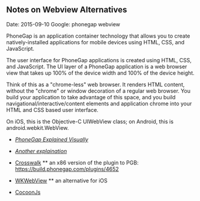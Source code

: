 ## Notes on Webview Alternatives ##
Date: 2015-09-10
Google: phonegap webview

PhoneGap is an application container technology that allows you to create natively-installed applications for mobile devices using HTML, CSS, and JavaScript.

The user interface for PhoneGap applications is created using HTML, CSS, and JavaScript. The UI layer of a PhoneGap application is a web browser view that takes up 100% of the device width and 100% of  the device height.

Think of this as a "chrome-less" web browser.  It renders HTML content, without the "chrome" or window decoration of a regular web browser.  You build your application to take advantage of this space,  and you build navigational/interactive/content elements and application chrome into your HTML and CSS based user interface.

On iOS, this is the Objective-C UIWebView class; on Android, this is android.webkit.WebView.

* *[PhoneGap Explained Visually](http://phonegap.com/2012/05/02/phonegap-explained-visually/)*
* *[Another explaination](http://www.asyncdev.net/2012/10/phonegap-a-misunderstood-hybrid-framework/)*


* [Crosswalk](https://crosswalk-project.org/)
** an x86 version of the plugin to PGB: https://build.phonegap.com/plugins/4652
* [WKWebView](https://github.com/Telerik-Verified-Plugins/WKWebView)
** an alternative for iOS
* [CocoonJs](https://www.ludei.com/landing/cocoonjs-phonegap/)
